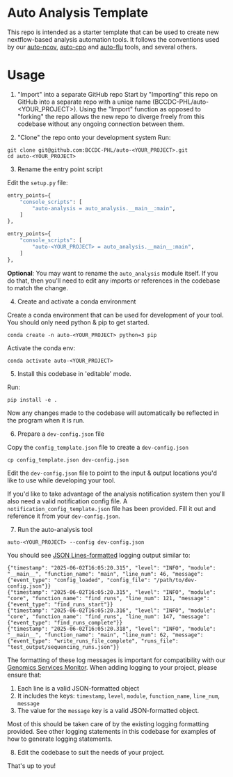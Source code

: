 # Auto Analysis Template

This repo is intended as a starter template that can be used to create new nextflow-based analysis automation tools. It follows the 
conventions used by our [auto-ncov](https://github.com/BCCDC-PHL/auto-ncov), [auto-cpo](https://github.com/BCCDC-PHL/auto-cpo) 
and [auto-flu](https://github.com/BCCDC-PHL/auto-flu) tools, and several others.

# Usage

1. "Import" into a separate GitHub repo
Start by "Importing" this repo on GitHub into a separate repo with a uniqe name (BCCDC-PHL/auto-<YOUR_PROJECT>).
Using the "Import" function as opposed to "forking" the repo allows the new repo to diverge freely from this codebase
without any ongoing connection between them.

2. "Clone" the repo onto your development system
Run:

```
git clone git@github.com:BCCDC-PHL/auto-<YOUR_PROJECT>.git
cd auto-<YOUR_PROJECT>
```

3. Rename the entry point script

Edit the `setup.py` file:

```python
entry_points={
    "console_scripts": [
        "auto-analysis = auto_analysis.__main__:main",
    ]
},
```


```python
entry_points={
    "console_scripts": [
        "auto-<YOUR_PROJECT> = auto_analysis.__main__:main",
    ]
},
```

**Optional**: You may want to rename the `auto_analysis` module itself. If you do that, then you'll need to edit any imports or
references in the codebase to match the change.

4. Create and activate a conda environment

Create a conda environment that can be used for development of your tool. You should only need python & pip to get started.

```
conda create -n auto-<YOUR_PROJECT> python=3 pip
```

Activate the conda env:

```
conda activate auto-<YOUR_PROJECT>
```

5. Install this codebase in 'editable' mode.

Run:

```
pip install -e .
```

Now any changes made to the codebase will automatically be reflected in the program when it is run.

6. Prepare a `dev-config.json` file

Copy the `config_template.json` file to create a `dev-config.json`

```
cp config_template.json dev-config.json
```

Edit the `dev-config.json` file to point to the input & output locations you'd like to use while developing your tool.

If you'd like to take advantage of the analysis notification system then you'll also need a valid notification config file.
A `notification_config_template.json` file has been provided. Fill it out and reference it from your `dev-config.json`.

7. Run the auto-analysis tool

```
auto-<YOUR_PROJECT> --config dev-config.json
```

You should see [JSON Lines-formatted](https://jsonlines.org/) logging output similar to:

```
{"timestamp": "2025-06-02T16:05:20.315", "level": "INFO", "module": "__main__", "function_name": "main", "line_num": 46, "message": {"event_type": "config_loaded", "config_file": "/path/to/dev-config.json"}}
{"timestamp": "2025-06-02T16:05:20.315", "level": "INFO", "module": "core", "function_name": "find_runs", "line_num": 121, "message": {"event_type": "find_runs_start"}}
{"timestamp": "2025-06-02T16:05:20.316", "level": "INFO", "module": "core", "function_name": "find_runs", "line_num": 147, "message": {"event_type": "find_runs_complete"}}
{"timestamp": "2025-06-02T16:05:20.318", "level": "INFO", "module": "__main__", "function_name": "main", "line_num": 62, "message": {"event_type": "write_runs_file_complete", "runs_file": "test_output/sequencing_runs.json"}}
```

The formatting of these log messages is important for compatibility with our [Genomics Services Monitor](https://github.com/BCCDC-PHL/genomics-services-monitor). When adding logging to your project, please ensure that:

1. Each line is a valid JSON-formatted object
2. It includes the keys: `timestamp`, `level`, `module`, `function_name`, `line_num`, `message`
3. The value for the `message` key is a valid JSON-formatted object.

Most of this should be taken care of by the existing logging formatting provided. See other logging statements in this codebase for examples of how to generate logging statements.

8. Edit the codebase to suit the needs of your project.

That's up to you!
